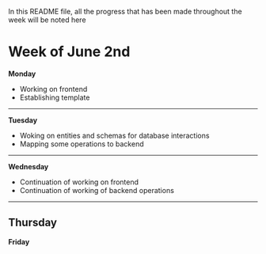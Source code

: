 In this README file, all the progress that has been made throughout the week will be noted here

# Week of June 2nd
**Monday**
- Working on frontend
- Establishing template
---
**Tuesday**
- Woking on entities and schemas for database interactions
- Mapping some operations to backend
---
**Wednesday**
- Continuation of working on frontend
- Continuation of working of backend operations
---
**Thursday**
---
**Friday**
